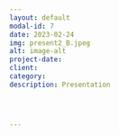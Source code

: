 ```yaml
---
layout: default
modal-id: 7
date: 2023-02-24
img: present2_B.jpeg
alt: image-alt
project-date: 
client: 
category: 
description: Presentation




---
```

